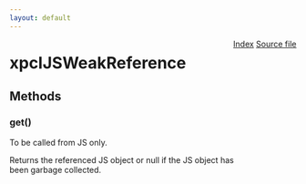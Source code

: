 ```yaml
---
layout: default
---
```

<div class='links' style='float:right'><a href="../index.html">Index</a>
<a href="http://dxr.mozilla.org/mozilla-central/source/js/xpconnect/idl/xpcIJSWeakReference.idl">Source file</a>
</div>

# xpcIJSWeakReference #

## Methods ##

### get() ###
  
To be called from JS only.  
  
Returns the referenced JS object or null if the JS object has  
been garbage collected.  
  
